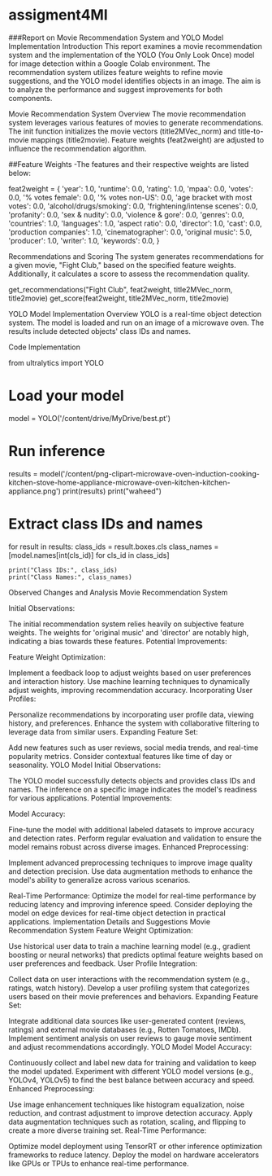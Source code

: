 # assigment4Ml

###Report on Movie Recommendation System and YOLO Model Implementation
Introduction
This report examines a movie recommendation system and the implementation of the YOLO (You Only Look Once) model for image detection within a Google Colab environment. The recommendation system utilizes feature weights to refine movie suggestions, and the YOLO model identifies objects in an image. The aim is to analyze the performance and suggest improvements for both components.

Movie Recommendation System
Overview
The movie recommendation system leverages various features of movies to generate recommendations. The init function initializes the movie vectors (title2MVec_norm) and title-to-movie mappings (title2movie). Feature weights (feat2weight) are adjusted to influence the recommendation algorithm.

##Feature Weights
-The features and their respective weights are listed below:


feat2weight = {
    'year': 1.0,
    'runtime': 0.0,
    'rating': 1.0,
    'mpaa': 0.0,
    'votes': 0.0,
    '% votes female': 0.0,
    '% votes non-US': 0.0,
    'age bracket with most votes': 0.0,
    'alcohol/drugs/smoking': 0.0,
    'frightening/intense scenes': 0.0,
    'profanity': 0.0,
    'sex & nudity': 0.0,
    'violence & gore': 0.0,
    'genres': 0.0,
    'countries': 1.0,
    'languages': 1.0,
    'aspect ratio': 0.0,
    'director': 1.0,
    'cast': 0.0,
    'production companies': 1.0,
    'cinematographer': 0.0,
    'original music': 5.0,
    'producer': 1.0,
    'writer': 1.0,
    'keywords': 0.0,
}


Recommendations and Scoring
The system generates recommendations for a given movie, "Fight Club," based on the specified feature weights. Additionally, it calculates a score to assess the recommendation quality.


get_recommendations("Fight Club", feat2weight, title2MVec_norm, title2movie)
get_score(feat2weight, title2MVec_norm, title2movie)


YOLO Model Implementation
Overview
YOLO is a real-time object detection system. The model is loaded and run on an image of a microwave oven. The results include detected objects' class IDs and names.

Code Implementation

from ultralytics import YOLO

# Load your model
model = YOLO('/content/drive/MyDrive/best.pt')

# Run inference
results = model('/content/png-clipart-microwave-oven-induction-cooking-kitchen-stove-home-appliance-microwave-oven-kitchen-kitchen-appliance.png')
print(results)
print("waheed")

# Extract class IDs and names
for result in results:
    class_ids = result.boxes.cls
    class_names = [model.names[int(cls_id)] for cls_id in class_ids]

    print("Class IDs:", class_ids)
    print("Class Names:", class_names)



Observed Changes and Analysis
Movie Recommendation System


Initial Observations:

The initial recommendation system relies heavily on subjective feature weights.
The weights for 'original music' and 'director' are notably high, indicating a bias towards these features.
Potential Improvements:

Feature Weight Optimization:

Implement a feedback loop to adjust weights based on user preferences and interaction history.
Use machine learning techniques to dynamically adjust weights, improving recommendation accuracy.
Incorporating User Profiles:

Personalize recommendations by incorporating user profile data, viewing history, and preferences.
Enhance the system with collaborative filtering to leverage data from similar users.
Expanding Feature Set:

Add new features such as user reviews, social media trends, and real-time popularity metrics.
Consider contextual features like time of day or seasonality.
YOLO Model
Initial Observations:

The YOLO model successfully detects objects and provides class IDs and names.
The inference on a specific image indicates the model's readiness for various applications.
Potential Improvements:

Model Accuracy:

Fine-tune the model with additional labeled datasets to improve accuracy and detection rates.
Perform regular evaluation and validation to ensure the model remains robust across diverse images.
Enhanced Preprocessing:

Implement advanced preprocessing techniques to improve image quality and detection precision.
Use data augmentation
methods to enhance the model's ability to generalize across various scenarios.

Real-Time Performance:
Optimize the model for real-time performance by reducing latency and improving inference speed.
Consider deploying the model on edge devices for real-time object detection in practical applications.
Implementation Details and Suggestions
Movie Recommendation System
Feature Weight Optimization:

Use historical user data to train a machine learning model (e.g., gradient boosting or neural networks) that predicts optimal feature weights based on user preferences and feedback.
User Profile Integration:

Collect data on user interactions with the recommendation system (e.g., ratings, watch history).
Develop a user profiling system that categorizes users based on their movie preferences and behaviors.
Expanding Feature Set:

Integrate additional data sources like user-generated content (reviews, ratings) and external movie databases (e.g., Rotten Tomatoes, IMDb).
Implement sentiment analysis on user reviews to gauge movie sentiment and adjust recommendations accordingly.
YOLO Model
Model Accuracy:

Continuously collect and label new data for training and validation to keep the model updated.
Experiment with different YOLO model versions (e.g., YOLOv4, YOLOv5) to find the best balance between accuracy and speed.
Enhanced Preprocessing:

Use image enhancement techniques like histogram equalization, noise reduction, and contrast adjustment to improve detection accuracy.
Apply data augmentation techniques such as rotation, scaling, and flipping to create a more diverse training set.
Real-Time Performance:

Optimize model deployment using TensorRT or other inference optimization frameworks to reduce latency.
Deploy the model on hardware accelerators like GPUs or TPUs to enhance real-time performance.
